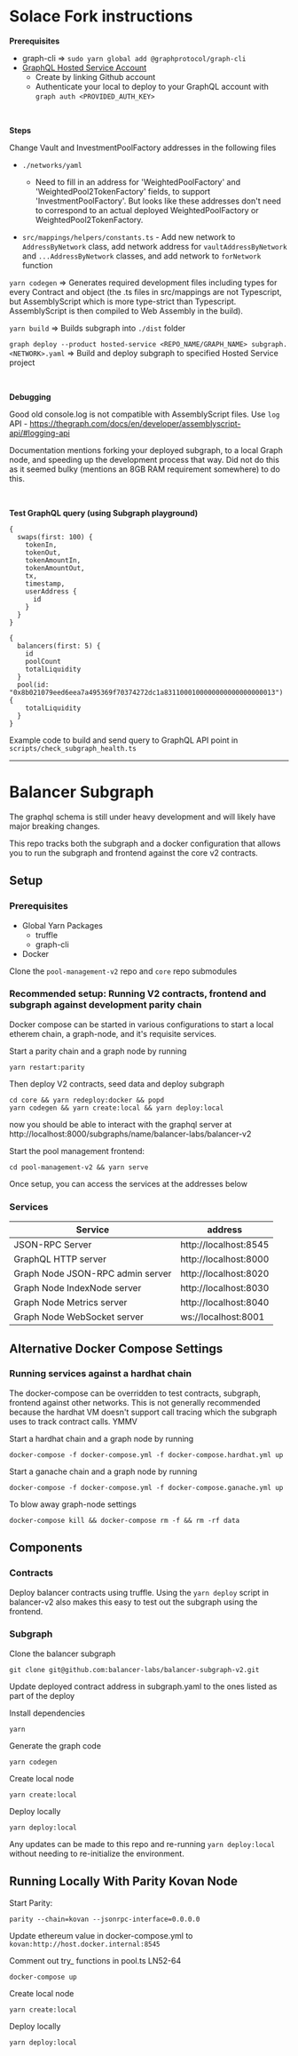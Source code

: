 # Solace Fork instructions

**Prerequisites**
- graph-cli => `sudo yarn global add @graphprotocol/graph-cli`
- [GraphQL Hosted Service Account](https://thegraph.com/hosted-service/)
    - Create by linking Github account
    - Authenticate your local to deploy to your GraphQL account with `graph auth <PROVIDED_AUTH_KEY>`

</br>

**Steps**

Change Vault and InvestmentPoolFactory addresses in the following files
- `./networks/yaml`
    - Need to fill in an address for 'WeightedPoolFactory' and 'WeightedPool2TokenFactory' fields, to support 'InvestmentPoolFactory'. But looks like these addresses don't need to correspond to an actual deployed WeightedPoolFactory or WeightedPool2TokenFactory.

- `src/mappings/helpers/constants.ts` - Add new network to `AddressByNetwork` class, add network address for `vaultAddressByNetwork` and `...AddressByNetwork` classes, and add network to `forNetwork` function

`yarn codegen` => Generates required development files including types for every Contract and object (the .ts files in src/mappings are not Typescript, but AssemblyScript which is more type-strict than Typescript. AssemblyScript is then compiled to Web Assembly in the build).

`yarn build` => Builds subgraph into `./dist` folder

`graph deploy --product hosted-service <REPO_NAME/GRAPH_NAME> subgraph.<NETWORK>.yaml` => Build and deploy subgraph to specified Hosted Service project

</br>

**Debugging**


Good old console.log is not compatible with AssemblyScript files. Use `log` API - https://thegraph.com/docs/en/developer/assemblyscript-api/#logging-api

Documentation mentions forking your deployed subgraph, to a local Graph node, and speeding up the development process that way. Did not do this as it seemed bulky (mentions an 8GB RAM requirement somewhere) to do this. 

</br>

**Test GraphQL query (using Subgraph playground)**

```
{
  swaps(first: 100) {
    tokenIn,
    tokenOut,
    tokenAmountIn,
    tokenAmountOut,
    tx,
    timestamp,
    userAddress {
      id
    }
  }
}
```

```
{
  balancers(first: 5) {
    id
    poolCount
    totalLiquidity
  }
  pool(id: "0x8b021079eed6eea7a495369f70374272dc1a8311000100000000000000000013") {
    totalLiquidity
  }
}
```


Example code to build and send query to GraphQL API point in `scripts/check_subgraph_health.ts`

---

# Balancer Subgraph

The graphql schema is still under heavy development and will likely have major breaking changes.

This repo tracks both the subgraph and a docker configuration that allows you to run the subgraph and frontend against the core v2 contracts.

## Setup

### Prerequisites

- Global Yarn Packages
    - truffle
    - graph-cli
- Docker

Clone the `pool-management-v2` repo and `core` repo submodules

### Recommended setup: Running V2 contracts, frontend and subgraph against development parity chain

Docker compose can be started in various configurations to start a local etherem chain, a graph-node, and it's requisite services.

Start a parity chain and a graph node by running
```
yarn restart:parity
```

Then deploy V2 contracts, seed data and deploy subgraph

```
cd core && yarn redeploy:docker && popd
yarn codegen && yarn create:local && yarn deploy:local
```
now you should be able to interact with the graphql server at
http://localhost:8000/subgraphs/name/balancer-labs/balancer-v2

Start the pool management frontend:
```
cd pool-management-v2 && yarn serve
```

Once setup, you can access the services at the addresses below

### Services

| Service                          | address               |
|----------------------------------|-----------------------|
| JSON-RPC Server                  | http://localhost:8545 |
| GraphQL HTTP server              | http://localhost:8000 |
| Graph Node JSON-RPC admin server | http://localhost:8020 |
| Graph Node IndexNode server      | http://localhost:8030 |
| Graph Node Metrics server        | http://localhost:8040 |
| Graph Node WebSocket server      |   ws://localhost:8001 |


## Alternative Docker Compose Settings

### Running services against a hardhat chain

The docker-compose can be overridden to test contracts, subgraph, frontend against other networks.  This is not generally recommended because the hardhat VM doesn't support call tracing which the subgraph uses to track contract calls. YMMV


Start a hardhat chain and a graph node by running
```
docker-compose -f docker-compose.yml -f docker-compose.hardhat.yml up
```

Start a ganache chain and a graph node by running
```
docker-compose -f docker-compose.yml -f docker-compose.ganache.yml up
```

To blow away graph-node settings

```
docker-compose kill && docker-compose rm -f && rm -rf data
```

## Components
### Contracts

Deploy balancer contracts using truffle. Using the `yarn deploy` script in balancer-v2 also makes this easy to test out the subgraph using the frontend.

### Subgraph

Clone the balancer subgraph

```
git clone git@github.com:balancer-labs/balancer-subgraph-v2.git
```

Update deployed contract address in subgraph.yaml to the ones listed as part of the deploy

Install dependencies

```
yarn
```

Generate the graph code

```
yarn codegen
```

Create local node

```
yarn create:local
```

Deploy locally

```
yarn deploy:local
```

Any updates can be made to this repo and re-running `yarn deploy:local` without needing to re-initialize the environment.

## Running Locally With Parity Kovan Node

Start Parity:

```
parity --chain=kovan --jsonrpc-interface=0.0.0.0
```

Update ethereum value in docker-compose.yml to `kovan:http://host.docker.internal:8545`

Comment out try_ functions in pool.ts LN52-64

```
docker-compose up
```

Create local node

```
yarn create:local
```

Deploy locally

```
yarn deploy:local
```
